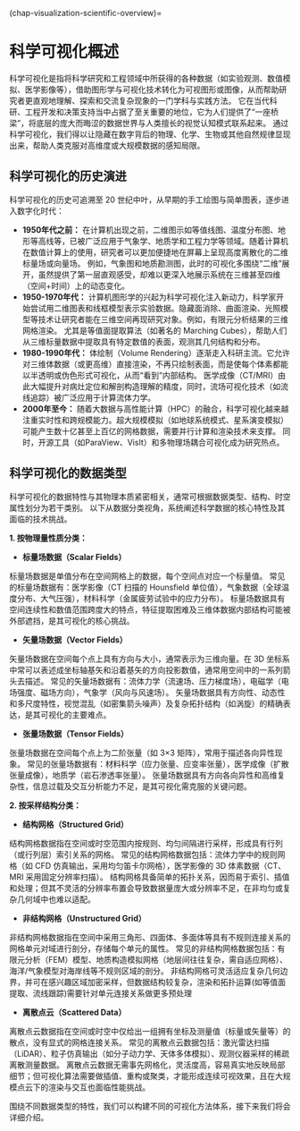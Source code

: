 (chap-visualization-scientific-overview)=
# 科学可视化概述

科学可视化是指将科学研究和工程领域中所获得的各种数据（如实验观测、数值模拟、医学影像等），借助图形学与可视化技术转化为可视图形或图像，从而帮助研究者更直观地理解、探索和交流复杂现象的一门学科与实践方法。
它在当代科研、工程开发和决策支持当中占据了至关重要的地位，它为人们提供了“一座桥梁”，将底层的庞大而晦涩的数据世界与人类擅长的视觉认知模式联系起来。
通过科学可视化，我们得以让隐藏在数字背后的物理、化学、生物或其他自然规律显现出来，帮助人类克服对高维度或大规模数据的感知局限。

## 科学可视化的历史演进
科学可视化的历史可追溯至 20 世纪中叶，从早期的手工绘图与简单图表，逐步进入数字化时代： 
- **1950年代之前：**
在计算机出现之前，二维图示如等值线图、温度分布图、地形等高线等，已被广泛应用于气象学、地质学和工程力学等领域。随着计算机在数值计算上的使用，研究者可以更加便捷地在屏幕上呈现高度离散化的二维标量场或向量场。
例如，气象图和地质勘测图，此时的可视化多围绕“二维”展开，虽然提供了第一层直观感受，却难以更深入地展示系统在三维甚至四维（空间+时间）上的动态变化。
- **1950-1970年代：**
计算机图形学的兴起为科学可视化注入新动力，科学家开始尝试用二维图表和线框模型表示实验数据。隐藏面消除、曲面渲染、光照模型等技术让研究者能在三维空间再现研究对象。例如，有限元分析结果的三维网格渲染。
尤其是等值面提取算法（如著名的 Marching Cubes），帮助人们从三维标量数据中提取具有特定数值的表面，观测其几何结构和分布。 
- **1980-1990年代：**
体绘制（Volume Rendering）逐渐走入科研主流。它允许对三维体数据（或更高维）直接渲染，不再只绘制表面，而是使每个体素都能以半透明或伪色形式可视化，从而“看到”内部结构。
医学成像（CT/MRI）由此大幅提升对病灶定位和解剖构造理解的精度，同时，流场可视化技术（如流线追踪）被广泛应用于计算流体力学。
- **2000年至今：**
随着大数据与高性能计算（HPC）的融合，科学可视化越来越注重实时性和跨规模能力。超大规模模拟（如地球系统模式、星系演变模拟）可能产生数十亿甚至上百亿的网格数据，需要并行计算和渲染技术来支撑。
同时，开源工具（如ParaView、VisIt）和多物理场耦合可视化成为研究热点。


## 科学可视化的数据类型

科学可视化的数据特性与其物理本质紧密相关，通常可根据数据类型、结构、时空属性划分为若干类别。
以下从数据分类视角，系统阐述科学数据的核心特性及其面临的技术挑战。

**1. 按物理量性质分类：**

- **标量场数据（Scalar Fields）**

标量场数据是单值分布在空间网格上的数据，每个空间点对应一个标量值。
常见的标量场数据有：医学影像（CT 扫描的 Hounsfield 单位值），气象数据（全球温度分布、大气压强），材料科学（金属疲劳试验中的应力分布）。
标量场数据具有空间连续性和数值范围跨度大的特点，特征提取困难及三维体数据内部结构可能被外部遮挡，是其可视化的核心挑战。

- **矢量场数据（Vector Fields）**

矢量场数据在空间每个点上具有方向与大小，通常表示为三维向量。在 3D 坐标系中常可以表述成坐标轴基矢和沿着基矢的方向投影数值，通常用空间中的一系列箭头去描述。
常见的矢量场数据有：流体力学（流速场、压力梯度场），电磁学（电场强度、磁场方向），气象学（风向与风速场）。
矢量场数据具有方向性、动态性和多尺度特性，视觉混乱（如密集箭头噪声）及复杂拓扑结构（如涡旋）的精确表达，是其可视化的主要难点。

- **张量场数据（Tensor Fields）**

张量场数据在空间每个点上为二阶张量（如 3×3 矩阵），常用于描述各向异性现象。
常见的张量场数据有：材料科学（应力张量、应变率张量），医学成像（扩散张量成像），地质学（岩石渗透率张量）。
张量场数据具有方向各向异性和高维复杂性，信息过载及交互分析能力不足，是其可视化需克服的关键问题。

**2. 按采样结构分类：**

- **结构网格（Structured Grid）**

结构网格数据指在空间或时空范围内按规则、均匀间隔进行采样，形成具有行列（或行列层）索引关系的网格。
常见的结构网格数据包括：流体力学中的规则网格（如 CFD 仿真输出，采用均匀笛卡尔网格），医学影像的 3D 体素数据（CT、MRI 采用固定分辨率扫描）。
结构网格具备简单的拓扑关系，因而易于索引、插值和处理；但其不灵活的分辨率布置会导致数据量庞大或分辨率不足，在非均匀或复杂几何域中也难以适配。

- **非结构网格（Unstructured Grid）**

非结构网格数据指在空间中采用三角形、四面体、多面体等具有不规则连接关系的网格单元对域进行剖分，存储每个单元的属性。
常见的非结构网格数据包括：有限元分析（FEM）模型、地质构造模拟网格（地层间往往复杂，需自适应网格）、海洋/气象模型对海岸线等不规则区域的剖分。
非结构网格可灵活适应复杂几何边界，并可在感兴趣区域加密采样，但数据结构较复杂，渲染和拓扑运算(如等值面提取、流线跟踪)需要针对单元连接关系做更多预处理

- **离散点云（Scattered Data）**

离散点云数据指在空间或时空中仅给出一组拥有坐标及测量值（标量或矢量等）的散点，没有显式的网格连接关系。
常见的离散点云数据包括：激光雷达扫描（LiDAR）、粒子仿真输出（如分子动力学、天体多体模拟）、观测仪器采样的稀疏离散测量数据。
离散点云数据无需事先网格化，灵活度高，容易真实地反映局部细节；但可视化算法需要做插值、重构或聚类，才能形成连续可视效果，且在大规模点云下的渲染与交互也面临性能挑战。

围绕不同数据类型的特性，我们可以构建不同的可视化方法体系，接下来我们将会详细介绍。

<!-- 

## 科学可视化的核心挑战与未来趋势
科学可视化在技术与应用层面面临多重挑战，这些挑战源自数据规模的爆炸性增长、多模态融合的复杂性、交互需求的实时性提升以及人类感知的局限性。具体而言：

- 数据规模与计算效率
现代科学实验与数值仿真产生的数据规模已从TB级迈向PB级（如全球气候模型CMIP6的数据总量超过10PB）。此类数据的可视化需依赖分布式存储与并行计算技术（如Apache Spark结合GPU集群），同时开发高效的数据压缩算法（如基于小波变换的有损压缩）以降低传输与渲染开销。
然而，压缩可能引入伪影（如气象数据中的虚假温度梯度），需在精度与效率间权衡。

- 多模态数据融合与配准
多物理场（如温度、压力、流速）或多源传感器数据（如CT、MRI、超声）的联合可视化需解决两大问题：
  - 空间配准：不同数据源的坐标系与分辨率差异需通过仿射变换或非刚性配准（如B样条变形）对齐。
  - 视觉表达冲突：多场叠加时，颜色映射与透明度的冲突可能导致信息混淆（如红色同时表示高温与高压）。解决方案包括分视图联动、混合渲染模式（如体绘制+流线）及动态透明度调节。

- 实时交互与动态响应
动态数据（如心脏搏动、爆炸模拟）的交互探索需满足毫秒级响应（<100ms）与高帧率渲染（≥30 FPS）。挑战在于：
  - 计算密集型任务：流场粒子追踪、时变特征提取等算法需实时优化（如预计算关键帧、增量更新）。
  - 硬件异构性：跨平台（桌面、移动、XR设备）的统一交互逻辑设计，需兼顾触控、手势与VR控制器。

- 视觉混淆与认知负荷
高密度数据（如湍流涡旋、分子动力学粒子）的可视化易导致图像噪声与信息过载。解决策略包括：
  - 特征增强：通过传递函数设计突出关键结构（如体绘制中的肿瘤区域高亮）。
  - 多尺度表达：从全局概览（如气候模型经纬度网格）到局部细节（如城市级温度分布）的分层可视化。
  - 降噪与简化：基于拓扑分析（如持续同源性）过滤噪声，保留显著特征。

同时随着技术的进步与跨学科的融合，科学可视化也迎来新的发展机遇，正朝着以下方向发展：

- 沉浸式分析：通过VR/AR技术实现三维数据的自然交互（如虚拟手术模拟）。
- AI增强可视化：利用深度学习自动提取数据特征（如涡旋检测、异常值标注）。
- 量子可视化：探索量子计算中的态矢量与纠缠现象的可视表达。
- 协同可视化：支持多用户在线协作分析（如全球气候团队的分布式可视化平台）。

科学可视化的挑战与趋势本质是“数据-技术-人类”三角关系的动态平衡，人们需要跨学科协作以构建“可解释、可协作、可信任”的下一代可视化范式。 -->